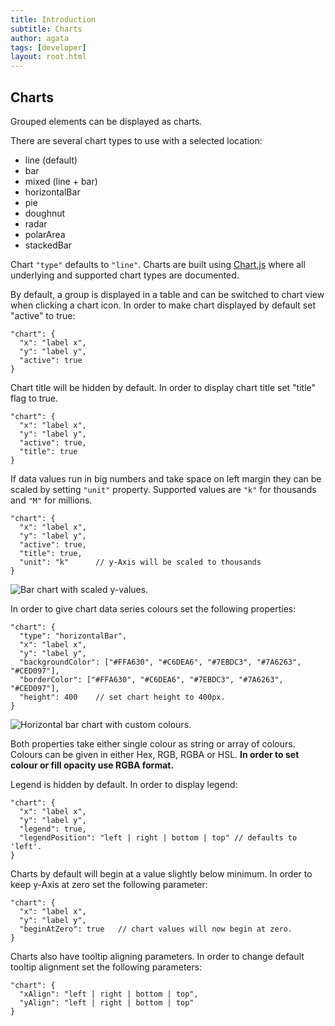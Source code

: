 ```yaml
---
title: Introduction
subtitle: Charts
author: agata
tags: [developer]
layout: root.html
---
```


## Charts

Grouped elements can be displayed as charts.

There are several chart types to use with a selected location: 

- line (default)
- bar
- mixed (line + bar)
- horizontalBar
- pie
- doughnut
- radar
- polarArea
- stackedBar


Chart `"type"` defaults to `"line"`. Charts are built using [Chart.js](https://www.chartjs.org/docs/latest/) where all underlying and supported chart types are documented. 

By default, a group is displayed in a table and can be switched to chart view when clicking a chart icon. In order to make chart displayed by default set "active" to true:

```text
"chart": {
  "x": "label x",
  "y": "label y",
  "active": true
}
```

Chart title will be hidden by default. In order to display chart title set "title" flag to true.

```text
"chart": {
  "x": "label x",
  "y": "label y",
  "active": true,
  "title": true
}
``` 

If data values run in big numbers and take space on left margin they can be scaled by setting `"unit"` property. Supported values are `"k"` for thousands and `"M"` for millions.

```text
"chart": {
  "x": "label x",
  "y": "label y",
  "active": true,
  "title": true,
  "unit": "k"      // y-Axis will be scaled to thousands
}
``` 

![Bar chart with scaled y-values.](../../../../assets/img/infoj_groups_2.png)


In order to give chart data series colours set the following properties:

```text
"chart": {
  "type": "horizontalBar",
  "x": "label x",
  "y": "label y",
  "backgroundColor": ["#FFA630", "#C6DEA6", "#7EBDC3", "#7A6263", "#CED097"],
  "borderColor": ["#FFA630", "#C6DEA6", "#7EBDC3", "#7A6263", "#CED097"],
  "height": 400    // set chart height to 400px.
}
```

![Horizontal bar chart with custom colours.](../../../../assets/img/infoj_groups_3.png)

Both properties take either single colour as string or array of colours. Colours can be given in either Hex, RGB, RGBA or HSL. **In order to set colour or fill opacity use RGBA format.**

Legend is hidden by default. In order to display legend: 

```text
"chart": {
  "x": "label x",
  "y": "label y",
  "legend": true,
  "legendPosition": "left | right | bottom | top" // defaults to 'left'.
}
```

Charts by default will begin at a value slightly below minimum. In order to keep y-Axis at zero set the following parameter:

```text
"chart": {
  "x": "label x",
  "y": "label y",
  "beginAtZero": true   // chart values will now begin at zero.
}
```

Charts also have tooltip aligning parameters. In order to change default tooltip alignment set the following parameters:

```text
"chart": {
  "xAlign": "left | right | bottom | top",
  "yAlign": "left | right | bottom | top"
}
```

